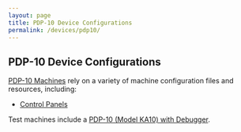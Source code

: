 ```yaml
---
layout: page
title: PDP-10 Device Configurations
permalink: /devices/pdp10/
---
```


PDP-10 Device Configurations
----------------------------

[PDP-10 Machines](/devices/pdp10/machine/) rely on a variety of machine configuration files and resources, including:
 
* [Control Panels](panel/)

Test machines include a [PDP-10 (Model KA10) with Debugger](/devices/pdp10/machine/ka10/test/debugger/).
